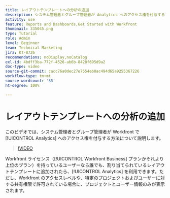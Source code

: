 ```yaml
---
title: レイアウトテンプレートへの分析の追加
description: システム管理者とグループ管理者が Analytics へのアクセス権を付与する方法について説明します。
activity: use
feature: Reports and Dashboards,Get Started with Workfront
thumbnail: 335045.png
type: Tutorial
role: Admin
level: Beginner
team: Technical Marketing
jira: KT-8726
recommendations: noDisplay,noCatalog
exl-id: 4bdff3ba-772f-4526-ab6b-8428f695d9a2
doc-type: video
source-git-commit: cacc76a0dec27e7554eb0ac494d65a9255367226
workflow-type: tm+mt
source-wordcount: '85'
ht-degree: 100%

---
```


# レイアウトテンプレートへの分析の追加

このビデオでは、システム管理者とグループ管理者が Workfront で [!UICONTROL Analytics] へのアクセス権を付与する方法について説明します。


>[!VIDEO](https://video.tv.adobe.com/v/335045/?quality=12&learn=on)

Workfront ライセンス（[!UICONTROL Workfront Business] プランかそれより上位のプラン）を持っているユーザーなら誰でも、割り当てられているレイアウトテンプレートに追加されたら、[!UICONTROL Analytics] を利用できます。ただし、Workfront のアクセスレベルや、特定のプロジェクトおよびユーザーに対する共有権限で許可されている場合に、プロジェクトとユーザー情報のみが表示されます。

